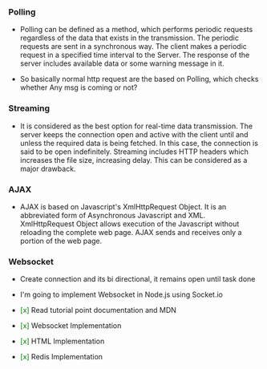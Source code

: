 ### Polling
- Polling can be defined as a method, which performs periodic requests regardless of the data that exists in the transmission. The periodic requests are sent in a synchronous way. The client makes a periodic request in a specified time interval to the Server. The response of the server includes available data or some warning message in it.

- So basically normal http request are the based on Polling, which checks whether Any msg is coming  or not?

### Streaming
- It is considered as the best option for real-time data transmission. The server keeps the connection open and active with the client until and unless the required data is being fetched. In this case, the connection is said to be open indefinitely. Streaming includes HTTP headers which increases the file size, increasing delay. This can be considered as a major drawback.

### AJAX
- AJAX is based on Javascript's XmlHttpRequest Object. It is an abbreviated form of Asynchronous Javascript and XML. XmlHttpRequest Object allows execution of the Javascript without reloading the complete web page. AJAX sends and receives only a portion of the web page.


### Websocket 
- Create connection and its bi directional, it remains open until task done




- I'm going to implement Websocket in Node.js using Socket.io
- <span style="color:green">[x]</span> Read tutorial point documentation and MDN
- <span style="color:green">[x]</span> Websocket Implementation
- <span style="color:green">[x]</span> HTML Implementation
- <span style="color:green">[x]</span> Redis Implementation 


 
